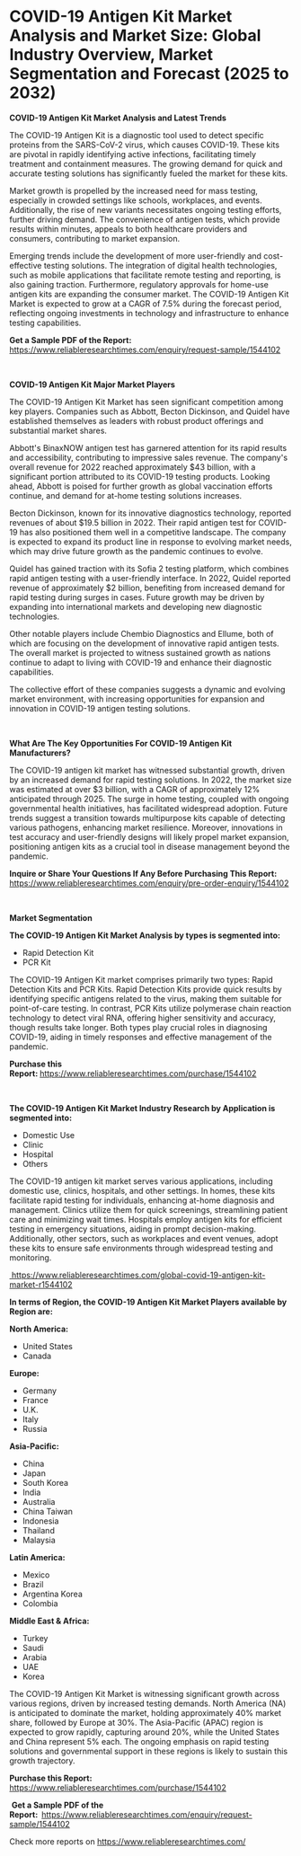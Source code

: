 <p><h1>COVID-19 Antigen Kit Market Analysis and Market Size: Global Industry Overview, Market Segmentation and Forecast (2025 to 2032)</h1></p><p><strong>COVID-19 Antigen Kit Market Analysis and Latest Trends</strong></p>
<p><p>The COVID-19 Antigen Kit is a diagnostic tool used to detect specific proteins from the SARS-CoV-2 virus, which causes COVID-19. These kits are pivotal in rapidly identifying active infections, facilitating timely treatment and containment measures. The growing demand for quick and accurate testing solutions has significantly fueled the market for these kits.</p><p>Market growth is propelled by the increased need for mass testing, especially in crowded settings like schools, workplaces, and events. Additionally, the rise of new variants necessitates ongoing testing efforts, further driving demand. The convenience of antigen tests, which provide results within minutes, appeals to both healthcare providers and consumers, contributing to market expansion.</p><p>Emerging trends include the development of more user-friendly and cost-effective testing solutions. The integration of digital health technologies, such as mobile applications that facilitate remote testing and reporting, is also gaining traction. Furthermore, regulatory approvals for home-use antigen kits are expanding the consumer market. The COVID-19 Antigen Kit Market is expected to grow at a CAGR of 7.5% during the forecast period, reflecting ongoing investments in technology and infrastructure to enhance testing capabilities.</p></p>
<p><strong>Get a Sample PDF of the Report:&nbsp;</strong> <a href="https://www.reliableresearchtimes.com/enquiry/request-sample/1544102?utm_campaign=3011&utm_medium=2&utm_source=Github&utm_content=ia&utm_term=04032025&utm_id=covid-19-antigen-kit">https://www.reliableresearchtimes.com/enquiry/request-sample/1544102</a></p>
<p>&nbsp;</p>
<p><strong>COVID-19 Antigen Kit Major Market Players</strong></p>
<p><p>The COVID-19 Antigen Kit Market has seen significant competition among key players. Companies such as Abbott, Becton Dickinson, and Quidel have established themselves as leaders with robust product offerings and substantial market shares.</p><p>Abbott's BinaxNOW antigen test has garnered attention for its rapid results and accessibility, contributing to impressive sales revenue. The company's overall revenue for 2022 reached approximately $43 billion, with a significant portion attributed to its COVID-19 testing products. Looking ahead, Abbott is poised for further growth as global vaccination efforts continue, and demand for at-home testing solutions increases.</p><p>Becton Dickinson, known for its innovative diagnostics technology, reported revenues of about $19.5 billion in 2022. Their rapid antigen test for COVID-19 has also positioned them well in a competitive landscape. The company is expected to expand its product line in response to evolving market needs, which may drive future growth as the pandemic continues to evolve.</p><p>Quidel has gained traction with its Sofia 2 testing platform, which combines rapid antigen testing with a user-friendly interface. In 2022, Quidel reported revenue of approximately $2 billion, benefiting from increased demand for rapid testing during surges in cases. Future growth may be driven by expanding into international markets and developing new diagnostic technologies. </p><p>Other notable players include Chembio Diagnostics and Ellume, both of which are focusing on the development of innovative rapid antigen tests. The overall market is projected to witness sustained growth as nations continue to adapt to living with COVID-19 and enhance their diagnostic capabilities.</p><p>The collective effort of these companies suggests a dynamic and evolving market environment, with increasing opportunities for expansion and innovation in COVID-19 antigen testing solutions.</p></p>
<p>&nbsp;</p>
<p><strong>What Are The Key Opportunities For COVID-19 Antigen Kit Manufacturers?</strong></p>
<p><p>The COVID-19 antigen kit market has witnessed substantial growth, driven by an increased demand for rapid testing solutions. In 2022, the market size was estimated at over $3 billion, with a CAGR of approximately 12% anticipated through 2025. The surge in home testing, coupled with ongoing governmental health initiatives, has facilitated widespread adoption. Future trends suggest a transition towards multipurpose kits capable of detecting various pathogens, enhancing market resilience. Moreover, innovations in test accuracy and user-friendly designs will likely propel market expansion, positioning antigen kits as a crucial tool in disease management beyond the pandemic.</p></p>
<p><strong>Inquire or Share Your Questions If Any Before Purchasing This Report:</strong> <a href="https://www.reliableresearchtimes.com/enquiry/pre-order-enquiry/1544102?utm_campaign=3011&utm_medium=2&utm_source=Github&utm_content=ia&utm_term=04032025&utm_id=covid-19-antigen-kit">https://www.reliableresearchtimes.com/enquiry/pre-order-enquiry/1544102</a></p>
<p>&nbsp;</p>
<p><strong>Market Segmentation</strong></p>
<p><strong>The COVID-19 Antigen Kit Market Analysis by types is segmented into:</strong></p>
<p><ul><li>Rapid Detection Kit</li><li>PCR Kit</li></ul></p>
<p><p>The COVID-19 Antigen Kit market comprises primarily two types: Rapid Detection Kits and PCR Kits. Rapid Detection Kits provide quick results by identifying specific antigens related to the virus, making them suitable for point-of-care testing. In contrast, PCR Kits utilize polymerase chain reaction technology to detect viral RNA, offering higher sensitivity and accuracy, though results take longer. Both types play crucial roles in diagnosing COVID-19, aiding in timely responses and effective management of the pandemic.</p></p>
<p><strong>Purchase this Report:&nbsp;</strong><a href="https://www.reliableresearchtimes.com/purchase/1544102?utm_campaign=3011&utm_medium=2&utm_source=Github&utm_content=ia&utm_term=04032025&utm_id=covid-19-antigen-kit">https://www.reliableresearchtimes.com/purchase/1544102</a></p>
<p>&nbsp;</p>
<p><strong>The COVID-19 Antigen Kit Market Industry Research by Application is segmented into:</strong></p>
<p><ul><li>Domestic Use</li><li>Clinic</li><li>Hospital</li><li>Others</li></ul></p>
<p><p>The COVID-19 antigen kit market serves various applications, including domestic use, clinics, hospitals, and other settings. In homes, these kits facilitate rapid testing for individuals, enhancing at-home diagnosis and management. Clinics utilize them for quick screenings, streamlining patient care and minimizing wait times. Hospitals employ antigen kits for efficient testing in emergency situations, aiding in prompt decision-making. Additionally, other sectors, such as workplaces and event venues, adopt these kits to ensure safe environments through widespread testing and monitoring.</p></p>
<p><a href="https://www.reliableresearchtimes.com/global-covid-19-antigen-kit-market-r1544102?utm_campaign=3011&utm_medium=2&utm_source=Github&utm_content=ia&utm_term=04032025&utm_id=covid-19-antigen-kit">&nbsp;https://www.reliableresearchtimes.com/global-covid-19-antigen-kit-market-r1544102</a></p>
<p><strong>In terms of Region, the COVID-19 Antigen Kit Market Players available by Region are:</strong></p>
<p>
    <p> <strong> North America: </strong>
        <ul>
            <li>United States</li>
            <li>Canada</li>
        </ul>
        </p> 
    <p> <strong> Europe: </strong>
        <ul>
            <li>Germany</li>
            <li>France</li>
            <li>U.K.</li>
            <li>Italy</li>
            <li>Russia</li>
        </ul>
        </p> 
    <p> <strong> Asia-Pacific: </strong>
        <ul>
            <li>China</li>
            <li>Japan</li>
            <li>South Korea</li>
            <li>India</li>
            <li>Australia</li>
            <li>China Taiwan</li>
            <li>Indonesia</li>
            <li>Thailand</li>
            <li>Malaysia</li>
        </ul>
        </p> 
    <p> <strong> Latin America: </strong>
        <ul>
            <li>Mexico</li>
            <li>Brazil</li>
            <li>Argentina Korea</li>
            <li>Colombia</li>
        </ul>
        </p> 
    <p> <strong> Middle East & Africa: </strong>
        <ul>
            <li>Turkey</li>
            <li>Saudi</li>
            <li>Arabia</li>
            <li>UAE</li>
            <li>Korea</li>
        </ul>
    </p>
    </p>
<p><p>The COVID-19 Antigen Kit Market is witnessing significant growth across various regions, driven by increased testing demands. North America (NA) is anticipated to dominate the market, holding approximately 40% market share, followed by Europe at 30%. The Asia-Pacific (APAC) region is expected to grow rapidly, capturing around 20%, while the United States and China represent 5% each. The ongoing emphasis on rapid testing solutions and governmental support in these regions is likely to sustain this growth trajectory.</p></p>
<p><strong>Purchase this Report: </strong><a href="https://www.reliableresearchtimes.com/purchase/1544102?utm_campaign=3011&utm_medium=2&utm_source=Github&utm_content=ia&utm_term=04032025&utm_id=covid-19-antigen-kit">https://www.reliableresearchtimes.com/purchase/1544102</a></p>
<p>&nbsp;<strong>Get a Sample PDF of the Report:&nbsp;&nbsp;</strong><a href="https://www.reliableresearchtimes.com/enquiry/request-sample/1544102?utm_campaign=3011&utm_medium=2&utm_source=Github&utm_content=ia&utm_term=04032025&utm_id=covid-19-antigen-kit">https://www.reliableresearchtimes.com/enquiry/request-sample/1544102</a></p>
<p><strong></strong></p>
<p>Check more reports on <a href="https://www.reliableresearchtimes.com/?utm_campaign=3011&utm_medium=2&utm_source=Github&utm_content=ia&utm_term=04032025&utm_id=covid-19-antigen-kit">https://www.reliableresearchtimes.com/</a></p>